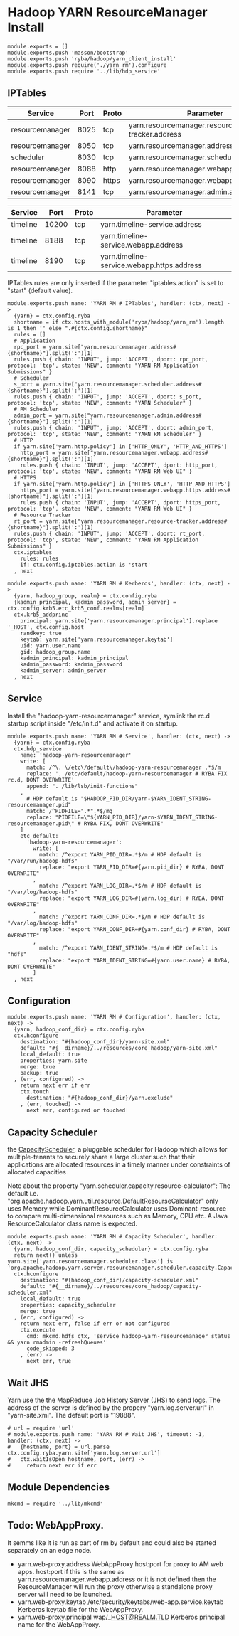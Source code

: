 
# Hadoop YARN ResourceManager Install

    module.exports = []
    module.exports.push 'masson/bootstrap'
    module.exports.push 'ryba/hadoop/yarn_client_install'
    module.exports.push require('./yarn_rm').configure
    module.exports.push require '../lib/hdp_service'

## IPTables

| Service    | Port | Proto  | Parameter                  |
|------------|------|--------|----------------------------|
| resourcemanager | 8025  | tcp    | yarn.resourcemanager.resource-tracker.address | x
| resourcemanager | 8050  | tcp    | yarn.resourcemanager.address                  | x
| scheduler       | 8030  | tcp    | yarn.resourcemanager.scheduler.address        | x
| resourcemanager | 8088  | http   | yarn.resourcemanager.webapp.address           | x
| resourcemanager | 8090  | https  | yarn.resourcemanager.webapp.https.address     | 
| resourcemanager | 8141  | tcp    | yarn.resourcemanager.admin.address            | x

| Service    | Port | Proto  | Parameter                  |
|------------|------|--------|----------------------------|
| timeline | 10200 | tcp    | yarn.timeline-service.address                 | 
| timeline | 8188  | tcp    | yarn.timeline-service.webapp.address          | x
| timeline | 8190  | tcp    | yarn.timeline-service.webapp.https.address    | x

IPTables rules are only inserted if the parameter "iptables.action" is set to 
"start" (default value).

    module.exports.push name: 'YARN RM # IPTables', handler: (ctx, next) ->
      {yarn} = ctx.config.ryba
      shortname = if ctx.hosts_with_module('ryba/hadoop/yarn_rm').length is 1 then '' else ".#{ctx.config.shortname}"
      rules = []
      # Application
      rpc_port = yarn.site["yarn.resourcemanager.address#{shortname}"].split(':')[1]
      rules.push { chain: 'INPUT', jump: 'ACCEPT', dport: rpc_port, protocol: 'tcp', state: 'NEW', comment: "YARN RM Application Submissions" }
      # Scheduler
      s_port = yarn.site["yarn.resourcemanager.scheduler.address#{shortname}"].split(':')[1]
      rules.push { chain: 'INPUT', jump: 'ACCEPT', dport: s_port, protocol: 'tcp', state: 'NEW', comment: "YARN Scheduler" }
      # RM Scheduler
      admin_port = yarn.site["yarn.resourcemanager.admin.address#{shortname}"].split(':')[1]
      rules.push { chain: 'INPUT', jump: 'ACCEPT', dport: admin_port, protocol: 'tcp', state: 'NEW', comment: "YARN RM Scheduler" }
      # HTTP
      if yarn.site['yarn.http.policy'] in ['HTTP_ONLY', 'HTTP_AND_HTTPS']
        http_port = yarn.site["yarn.resourcemanager.webapp.address#{shortname}"].split(':')[1]
        rules.push { chain: 'INPUT', jump: 'ACCEPT', dport: http_port, protocol: 'tcp', state: 'NEW', comment: "YARN RM Web UI" }
      # HTTPS
      if yarn.site['yarn.http.policy'] in ['HTTPS_ONLY', 'HTTP_AND_HTTPS']
        https_port = yarn.site["yarn.resourcemanager.webapp.https.address#{shortname}"].split(':')[1]
        rules.push { chain: 'INPUT', jump: 'ACCEPT', dport: https_port, protocol: 'tcp', state: 'NEW', comment: "YARN RM Web UI" }
      # Resource Tracker
      rt_port = yarn.site["yarn.resourcemanager.resource-tracker.address#{shortname}"].split(':')[1]
      rules.push { chain: 'INPUT', jump: 'ACCEPT', dport: rt_port, protocol: 'tcp', state: 'NEW', comment: "YARN RM Application Submissions" }
      ctx.iptables
        rules: rules
        if: ctx.config.iptables.action is 'start'
      , next

    module.exports.push name: 'YARN RM # Kerberos', handler: (ctx, next) ->
      {yarn, hadoop_group, realm} = ctx.config.ryba
      {kadmin_principal, kadmin_password, admin_server} = ctx.config.krb5.etc_krb5_conf.realms[realm]
      ctx.krb5_addprinc 
        principal: yarn.site['yarn.resourcemanager.principal'].replace '_HOST', ctx.config.host
        randkey: true
        keytab: yarn.site['yarn.resourcemanager.keytab']
        uid: yarn.user.name
        gid: hadoop_group.name
        kadmin_principal: kadmin_principal
        kadmin_password: kadmin_password
        kadmin_server: admin_server
      , next

## Service

Install the "hadoop-yarn-resourcemanager" service, symlink the rc.d startup script
inside "/etc/init.d" and activate it on startup.

    module.exports.push name: 'YARN RM # Service', handler: (ctx, next) ->
      {yarn} = ctx.config.ryba
      ctx.hdp_service
        name: 'hadoop-yarn-resourcemanager'
        write: [
          match: /^\. \/etc\/default\/hadoop-yarn-resourcemanager .*$/m
          replace: '. /etc/default/hadoop-yarn-resourcemanager # RYBA FIX rc.d, DONT OVERWRITE'
          append: ". /lib/lsb/init-functions"
        ,
          # HDP default is "$HADOOP_PID_DIR/yarn-$YARN_IDENT_STRING-resourcemanager.pid"
          match: /^PIDFILE=".*".*$/mg
          replace: "PIDFILE=\"${YARN_PID_DIR}/yarn-$YARN_IDENT_STRING-resourcemanager.pid\" # RYBA FIX, DONT OVERWRITE"
        ]
        etc_default:
          'hadoop-yarn-resourcemanager': 
            write: [
              match: /^export YARN_PID_DIR=.*$/m # HDP default is "/var/run/hadoop-hdfs"
              replace: "export YARN_PID_DIR=#{yarn.pid_dir} # RYBA, DONT OVERWRITE"
            ,
              match: /^export YARN_LOG_DIR=.*$/m # HDP default is "/var/log/hadoop-hdfs"
              replace: "export YARN_LOG_DIR=#{yarn.log_dir} # RYBA, DONT OVERWRITE"
            ,
              match: /^export YARN_CONF_DIR=.*$/m # HDP default is "/var/log/hadoop-hdfs"
              replace: "export YARN_CONF_DIR=#{yarn.conf_dir} # RYBA, DONT OVERWRITE"
            ,
              match: /^export YARN_IDENT_STRING=.*$/m # HDP default is "hdfs"
              replace: "export YARN_IDENT_STRING=#{yarn.user.name} # RYBA, DONT OVERWRITE"
            ]
      , next

## Configuration

    module.exports.push name: 'YARN RM # Configuration', handler: (ctx, next) ->
      {yarn, hadoop_conf_dir} = ctx.config.ryba
      ctx.hconfigure
        destination: "#{hadoop_conf_dir}/yarn-site.xml"
        default: "#{__dirname}/../resources/core_hadoop/yarn-site.xml"
        local_default: true
        properties: yarn.site
        merge: true
        backup: true
      , (err, configured) ->
        return next err if err
        ctx.touch
          destination: "#{hadoop_conf_dir}/yarn.exclude"
        , (err, touched) ->
          next err, configured or touched

## Capacity Scheduler

the [CapacityScheduler][capacity], a pluggable scheduler for Hadoop which allows for
multiple-tenants to securely share a large cluster such that their applications
are allocated resources in a timely manner under constraints of allocated
capacities

Note about the property "yarn.scheduler.capacity.resource-calculator": The
default i.e. "org.apache.hadoop.yarn.util.resource.DefaultResourseCalculator"
only uses Memory while DominantResourceCalculator uses Dominant-resource to
compare multi-dimensional resources such as Memory, CPU etc. A Java
ResourceCalculator class name is expected.

    module.exports.push name: 'YARN RM # Capacity Scheduler', handler: (ctx, next) ->
      {yarn, hadoop_conf_dir, capacity_scheduler} = ctx.config.ryba
      return next() unless yarn.site['yarn.resourcemanager.scheduler.class'] is 'org.apache.hadoop.yarn.server.resourcemanager.scheduler.capacity.CapacityScheduler'
      ctx.hconfigure
        destination: "#{hadoop_conf_dir}/capacity-scheduler.xml"
        default: "#{__dirname}/../resources/core_hadoop/capacity-scheduler.xml"
        local_default: true
        properties: capacity_scheduler
        merge: true
      , (err, configured) ->
        return next err, false if err or not configured
        ctx.execute
          cmd: mkcmd.hdfs ctx, 'service hadoop-yarn-resourcemanager status && yarn rmadmin -refreshQueues'
          code_skipped: 3
        , (err) ->
          next err, true

## Wait JHS

Yarn use the the MapReduce Job History Server (JHS) to send logs. The address of
the server is defined by the propery "yarn.log.server.url" in "yarn-site.xml".
The default port is "19888".

    # url = require 'url'
    # module.exports.push name: 'YARN RM # Wait JHS', timeout: -1, handler: (ctx, next) ->
    #   {hostname, port} = url.parse ctx.config.ryba.yarn.site['yarn.log.server.url']
    #   ctx.waitIsOpen hostname, port, (err) ->
    #     return next err if err

## Module Dependencies

    mkcmd = require '../lib/mkcmd'

## Todo: WebAppProxy.   

It semms like it is run as part of rm by default and could also be started
separately on an edge node.   

*   yarn.web-proxy.address    WebAppProxy                                   host:port for proxy to AM web apps. host:port if this is the same as yarn.resourcemanager.webapp.address or it is not defined then the ResourceManager will run the proxy otherwise a standalone proxy server will need to be launched.
*   yarn.web-proxy.keytab     /etc/security/keytabs/web-app.service.keytab  Kerberos keytab file for the WebAppProxy.
*   yarn.web-proxy.principal  wap/_HOST@REALM.TLD                           Kerberos principal name for the WebAppProxy.


[capacity]: http://hadoop.apache.org/docs/r2.5.0/hadoop-yarn/hadoop-yarn-site/CapacityScheduler.html


